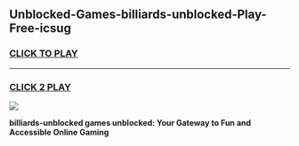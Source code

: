 
## Unblocked-Games-billiards-unblocked-Play-Free-icsug
<h3>
<a href="https://premium76.site?title=billiards-unblocked&ref=23A">CLICK TO PLAY</a></h3>
<hr>

<h3>
<a href="https://premium76.site?title=billiards-unblocked&ref=23A">CLICK 2 PLAY</a>
  
</h3>

<a href="https://premium76.site?title=billiards-unblocked&ref=23A"><img src="https://clearcache.store/games.png"></a>


**billiards-unblocked games unblocked: Your Gateway to Fun and Accessible Online Gaming**
